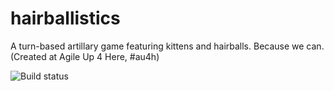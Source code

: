 hairballistics
==============

A turn-based artillary game featuring kittens and hairballs. Because we can. (Created at Agile Up 4 Here, #au4h)


![Build status](https://secure.travis-ci.org/ehendri/hairballistics.png?branch=master)
